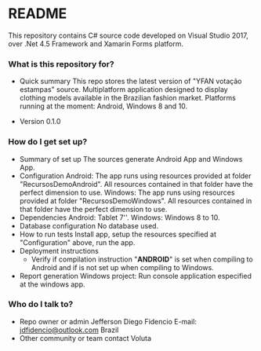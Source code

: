 ﻿# README #

This repository contains C# source code developed on Visual Studio 2017, over .Net 4.5 Framework and Xamarin Forms platform.

### What is this repository for? ###

* Quick summary
	This repo stores the latest version of "YFAN votação estampas" source.
	Multiplatform application designed to display clothing models available in the Brazilian fashion market.
	Platforms running at the moment: Android, Windows 8 and 10.

* Version 
	0.1.0

### How do I get set up? ###

* Summary of set up
	The sources generate Android App and Windows App.
* Configuration
	Android: The app runs using resources provided at folder "RecursosDemoAndroid". All resources contained in that folder have the perfect dimension to use.
	Windows: The app runs using resources provided at folder "RecursosDemoWindows". All resources contained in that folder have the perfect dimension to use.
* Dependencies
	Android: Tablet 7''.
	Windows: Windows 8 to 10.
* Database configuration
	No database used.
* How to run tests
	Install app, setup the resources specified at "Configuration" above, run the app.
* Deployment instructions
	- Verify if compilation instruction "__ANDROID__" is set when compiling to Android and if is not set up when compiling to Windows.
* Report generation
	Windows project: Run console application especified at the windows app.

### Who do I talk to? ###

* Repo owner or admin
	Jefferson Diego Fidencio
	E-mail: jdfidencio@outlook.com
	Brazil
* Other community or team contact
	Voluta